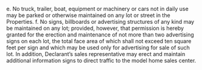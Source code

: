 
   e. No truck, trailer, boat, equipment or machinery or cars not in daily use may be
   parked or otherwise maintained on any lot or street in the Properties.
   f. No signs, billboards or advertising structures of any kind may be maintained on any
   lot; provided, however, that permission is hereby granted for the erection and
   maintenance of not more than two advertising signs on each lot, the total face area
   of which shall not exceed ten square feet per sign and which may be used only for
   advertising for sale of such lot. In addition, Declarant’s sales representative may
   erect and maintain additional information signs to direct traffic to the model home
   sales center.